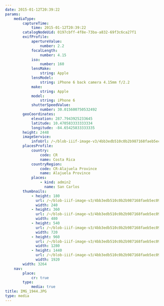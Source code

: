 ```yaml
---
date: 2015-01-12T20:39:22
params:
    mediaType:
        captureTime:
            time: 2015-01-12T20:39:22
        catalogNodeUid: 0197cbff-4f8e-73ba-a832-69f3c6ca27f1
        exifProfile:
            apertureValue:
                number: 2.2
            focalLength:
                number: 4.15
            iso:
                number: 160
            lensMake:
                string: Apple
            lensModel:
                string: iPhone 6 back camera 4.15mm f/2.2
            make:
                string: Apple
            model:
                string: iPhone 6
            shutterSpeedValue:
                number: 30.015600750532492
        geoCoordinates:
            elevation: 287.7943925233645
            latitude: 10.470583333333334
            longitude: -84.65425833333335
        height: 2448
        imageService:
            infoUrl: /~/blob-iiif-image-v3/4bb3edb510c0b2b987168faeb5ec09ead8d1b4bde756ea073aab186552caadcf/info.json
        placesProfile:
            country:
                code: CR
                name: Costa Rica
            countryRegion:
                code: CR-Alajuela Province
                name: Alajuela Province
            places:
                - kind: admin2
                  name: San Carlos
        thumbnails:
            - height: 180
              url: /~/blob-iiif-image-v3/4bb3edb510c0b2b987168faeb5ec09ead8d1b4bde756ea073aab186552caadcf/full/240%2C180/0/default.jpg
              width: 240
            - height: 360
              url: /~/blob-iiif-image-v3/4bb3edb510c0b2b987168faeb5ec09ead8d1b4bde756ea073aab186552caadcf/full/480%2C360/0/default.jpg
              width: 480
            - height: 540
              url: /~/blob-iiif-image-v3/4bb3edb510c0b2b987168faeb5ec09ead8d1b4bde756ea073aab186552caadcf/full/720%2C540/0/default.jpg
              width: 720
            - height: 960
              url: /~/blob-iiif-image-v3/4bb3edb510c0b2b987168faeb5ec09ead8d1b4bde756ea073aab186552caadcf/full/1280%2C960/0/default.jpg
              width: 1280
            - height: 1440
              url: /~/blob-iiif-image-v3/4bb3edb510c0b2b987168faeb5ec09ead8d1b4bde756ea073aab186552caadcf/full/1920%2C1440/0/default.jpg
              width: 1920
        width: 3264
    nav:
        place:
            cr: true
        type:
            media: true
title: IMG_1944.JPG
type: media
---
```

